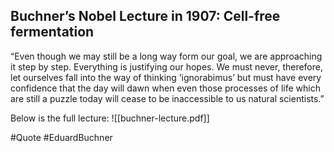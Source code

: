 ## Buchner’s Nobel Lecture in 1907: Cell-free fermentation

“Even though we may still be a long way form our goal, we are approaching it step by step. Everything is justifying our hopes. We must never, therefore, let ourselves fall into the way of thinking ‘ignorabimus’ but must have every confidence that the day will dawn when even those processes of life which are still a puzzle today will cease to be inaccessible to us natural scientists.”

Below is the full lecture:
![[buchner-lecture.pdf]]

#Quote
#EduardBuchner
